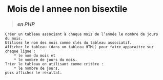 #  **Mois de l annee non bisextile**

> ### ***en PHP***

    Créer un tableau associant à chaque mois de l’année le nombre de jours du mois.
    Utilisez le nom des mois comme clés du tableau associatif.
    Afficher le tableau (dans un tableau HTML) pour faire apparaitre sur chaque ligne :
        * le nom du mois et
        * le nombre de jours du mois.
    Trier le tableau en utilisant comme critère :
        * le nombre de jours,
    puis affichez le résultat.
